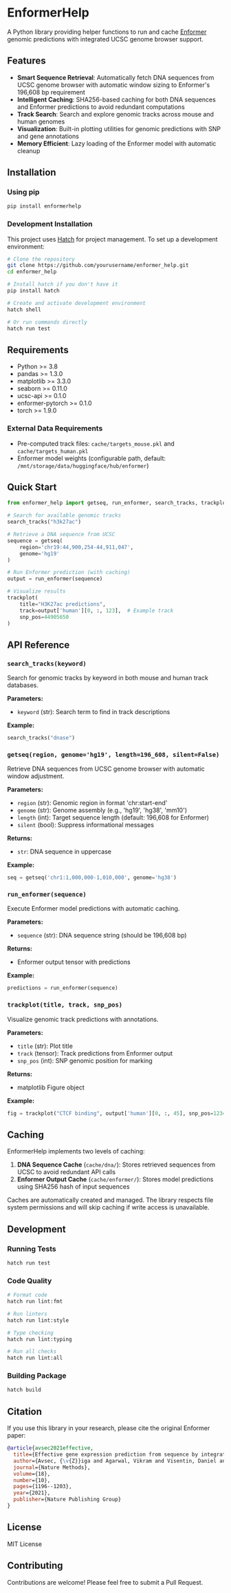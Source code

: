 # EnformerHelp

A Python library providing helper functions to run and cache [Enformer](https://www.nature.com/articles/s41592-021-01252-x) genomic predictions with integrated UCSC genome browser support.

## Features

- **Smart Sequence Retrieval**: Automatically fetch DNA sequences from UCSC genome browser with automatic window sizing to Enformer's 196,608 bp requirement
- **Intelligent Caching**: SHA256-based caching for both DNA sequences and Enformer predictions to avoid redundant computations
- **Track Search**: Search and explore genomic tracks across mouse and human genomes
- **Visualization**: Built-in plotting utilities for genomic predictions with SNP and gene annotations
- **Memory Efficient**: Lazy loading of the Enformer model with automatic cleanup

## Installation

### Using pip

```bash
pip install enformerhelp
```

### Development Installation

This project uses [Hatch](https://hatch.pypa.io/) for project management. To set up a development environment:

```bash
# Clone the repository
git clone https://github.com/yourusername/enformer_help.git
cd enformer_help

# Install hatch if you don't have it
pip install hatch

# Create and activate development environment
hatch shell

# Or run commands directly
hatch run test
```

## Requirements

- Python >= 3.8
- pandas >= 1.3.0
- matplotlib >= 3.3.0
- seaborn >= 0.11.0
- ucsc-api >= 0.1.0
- enformer-pytorch >= 0.1.0
- torch >= 1.9.0

### External Data Requirements

- Pre-computed track files: `cache/targets_mouse.pkl` and `cache/targets_human.pkl`
- Enformer model weights (configurable path, default: `/mnt/storage/data/huggingface/hub/enformer`)

## Quick Start

```python
from enformer_help import getseq, run_enformer, search_tracks, trackplot

# Search for available genomic tracks
search_tracks("h3k27ac")

# Retrieve a DNA sequence from UCSC
sequence = getseq(
    region='chr19:44,900,254-44,911,047',
    genome='hg19'
)

# Run Enformer prediction (with caching)
output = run_enformer(sequence)

# Visualize results
trackplot(
    title="H3K27ac predictions",
    track=output['human'][0, :, 123],  # Example track
    snp_pos=44905650
)
```

## API Reference

### `search_tracks(keyword)`

Search for genomic tracks by keyword in both mouse and human track databases.

**Parameters:**
- `keyword` (str): Search term to find in track descriptions

**Example:**
```python
search_tracks("dnase")
```

### `getseq(region, genome='hg19', length=196_608, silent=False)`

Retrieve DNA sequences from UCSC genome browser with automatic window adjustment.

**Parameters:**
- `region` (str): Genomic region in format 'chr:start-end'
- `genome` (str): Genome assembly (e.g., 'hg19', 'hg38', 'mm10')
- `length` (int): Target sequence length (default: 196,608 for Enformer)
- `silent` (bool): Suppress informational messages

**Returns:**
- `str`: DNA sequence in uppercase

**Example:**
```python
seq = getseq('chr1:1,000,000-1,010,000', genome='hg38')
```

### `run_enformer(sequence)`

Execute Enformer model predictions with automatic caching.

**Parameters:**
- `sequence` (str): DNA sequence string (should be 196,608 bp)

**Returns:**
- Enformer output tensor with predictions

**Example:**
```python
predictions = run_enformer(sequence)
```

### `trackplot(title, track, snp_pos)`

Visualize genomic track predictions with annotations.

**Parameters:**
- `title` (str): Plot title
- `track` (tensor): Track predictions from Enformer output
- `snp_pos` (int): SNP genomic position for marking

**Returns:**
- matplotlib Figure object

**Example:**
```python
fig = trackplot("CTCF binding", output['human'][0, :, 45], snp_pos=1234567)
```

## Caching

EnformerHelp implements two levels of caching:

1. **DNA Sequence Cache** (`cache/dna/`): Stores retrieved sequences from UCSC to avoid redundant API calls
2. **Enformer Output Cache** (`cache/enformer/`): Stores model predictions using SHA256 hash of input sequences

Caches are automatically created and managed. The library respects file system permissions and will skip caching if write access is unavailable.

## Development

### Running Tests

```bash
hatch run test
```

### Code Quality

```bash
# Format code
hatch run lint:fmt

# Run linters
hatch run lint:style

# Type checking
hatch run lint:typing

# Run all checks
hatch run lint:all
```

### Building Package

```bash
hatch build
```

## Citation

If you use this library in your research, please cite the original Enformer paper:

```bibtex
@article{avsec2021effective,
  title={Effective gene expression prediction from sequence by integrating long-range interactions},
  author={Avsec, {\v{Z}}iga and Agarwal, Vikram and Visentin, Daniel and Ledsam, Joseph R and Grabska-Barwinska, Agnieszka and Taylor, Kyle R and Assael, Yannis and Jumper, John and Kohli, Pushmeet and Kelley, David R},
  journal={Nature Methods},
  volume={18},
  number={10},
  pages={1196--1203},
  year={2021},
  publisher={Nature Publishing Group}
}
```

## License

MIT License

## Contributing

Contributions are welcome! Please feel free to submit a Pull Request.
